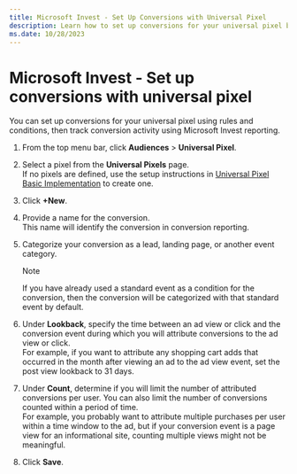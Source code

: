 ```yaml
---
title: Microsoft Invest - Set Up Conversions with Universal Pixel
description: Learn how to set up conversions for your universal pixel by using rules and conditions. You can then track conversion activity by using Microsoft Invest reporting.
ms.date: 10/28/2023
---
```


# Microsoft Invest - Set up conversions with universal pixel

You can set up conversions for your universal pixel using rules and conditions, then track conversion activity using Microsoft Invest reporting.

1. From the top menu bar, click **Audiences** > **Universal Pixel**.
1. Select a pixel from the **Universal Pixels** page.
   <br> If no pixels are defined, use the setup instructions in [Universal Pixel Basic Implementation](./universal-pixel-basic-implementation.md) to create one.
1. Click **+New**.
1. Provide a name for the conversion.
   <br>This name will identify the conversion in conversion reporting.
1. Categorize your conversion as a lead, landing page, or another event category.
   > [!NOTE]
   > If you have already used a standard event as a condition for the conversion, then the conversion will be categorized with that standard event by default.

1. Under **Lookback**, specify the time between an ad view or click and the conversion event during which you will attribute conversions to the ad view or click. <br> For example, if you want to attribute any shopping cart adds that occurred in the month after viewing an ad to the ad view event, set the post view lookback to 31 days.
1. Under **Count**, determine if you will limit the number of attributed conversions per user. You can also limit the number of conversions counted within a period of time. <br>For example, you probably want to attribute multiple purchases per user within a time window to the ad, but if your conversion event is a page view for an informational site, counting multiple views might not be meaningful.
1. Click **Save**.
